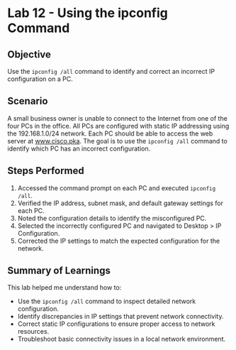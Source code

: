 # Lab 12 - Using the ipconfig Command

## Objective
Use the `ipconfig /all` command to identify and correct an incorrect IP configuration on a PC.

## Scenario
A small business owner is unable to connect to the Internet from one of the four PCs in the office. All PCs are configured with static IP addressing using the 192.168.1.0/24 network. Each PC should be able to access the web server at www.cisco.pka. The goal is to use the `ipconfig /all` command to identify which PC has an incorrect configuration.

## Steps Performed
1. Accessed the command prompt on each PC and executed `ipconfig /all`.
2. Verified the IP address, subnet mask, and default gateway settings for each PC.
3. Noted the configuration details to identify the misconfigured PC.
4. Selected the incorrectly configured PC and navigated to Desktop > IP Configuration.
5. Corrected the IP settings to match the expected configuration for the network.

## Summary of Learnings
This lab helped me understand how to:
- Use the `ipconfig /all` command to inspect detailed network configuration.
- Identify discrepancies in IP settings that prevent network connectivity.
- Correct static IP configurations to ensure proper access to network resources.
- Troubleshoot basic connectivity issues in a local network environment.
